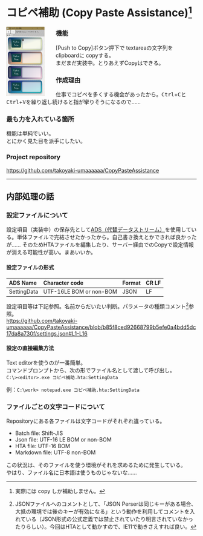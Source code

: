 # コピペ補助 (Copy Paste Assistance)[^1]

<img src="docs/images/画面.png" alt="動作画面"  style="float: left; width: 20%; max-width: 150px; margin-right: 30px" align="left" >

[^1]: 実際には copy しか補助しません。

### 機能
[Push to Copy]ボタン押下で textareaの文字列を clipboardに copyする。  
まだまだ実装中。とりあえずCopyはできる。

### 作成理由
仕事でコピペを多くする機会があったから。<kbd>Ctrl</kbd>+<kbd>C</kbd>と<kbd>Ctrl</kbd>+<kbd>V</kbd>を繰り返し続けると指が攣りそうになるので……

### 最も力を入れている箇所
機能は単純でいい。  
とにかく見た目を派手にしたい。

### Project repository
https://github.com/takoyaki-umaaaaaa/CopyPasteAssistance

----

## 内部処理の話
### 設定ファイルについて
設定項目（実装中）の保存先として[ADS（代替データストリーム）](https://ja.wikipedia.org/wiki/%E3%83%95%E3%82%A9%E3%83%BC%E3%82%AF_(%E3%83%95%E3%82%A1%E3%82%A4%E3%83%AB%E3%82%B7%E3%82%B9%E3%83%86%E3%83%A0))を使用している。単体ファイルで完結させたかったから。自己書き換えとかできれば良かったが……
そのためHTAファイルを編集したり、サーバー経由でのCopyで設定情報が消える可能性が高い。まあいいか。

#### 設定ファイルの形式

| ADS Name     | Character code | Format | CR LF |
| :---         | :---         | :---         | :---         |
| SettingData   | UTF-16LE BOM or non-BOM | JSON    | LF |

設定項目等は下記参照。名前からだいたい判断。パラメータの種類コメント[^2]参照。  
https://github.com/takoyaki-umaaaaaa/CopyPasteAssistance/blob/b85f8ced92668799b5efe0a4bdd5dc17da8a730f/settings.json#L1-L16

[^2]: JSONファイルへのコメントとして、「JSON Perserは同じキーがある場合、大抵の環境では後のキーが有効になる」という動作を利用してコメントを入れている（JSON形式の公式定義では禁止されていたり明言されていなかったりらしい）。今回はHTAとして動かすので、IE11で動きさえすれば良い。

#### 設定の直接編集方法
Text editorを使うのが一番簡単。  
コマンドプロンプトから、次の形でファイル名として渡して呼び出し。  
`C:\><editor>.exe コピペ補助.hta:SettingData`  

例：`C:\work> notepad.exe コピペ補助.hta:SettingData`  

### ファイルごとの文字コードについて
Repositoryにある各ファイルは文字コードがそれぞれ違っている。

* Batch file: Shift-JIS
* Json file: UTF-16 LE BOM or non-BOM
* HTA file: UTF-16 BOM
* Markdown file: UTF-8 non-BOM

この状況は、そのファイルを使う環境がそれを求めるために発生している。  
やはり、ファイル名に日本語は使うものじゃないな……
